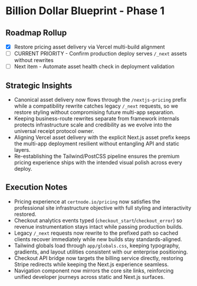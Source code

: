 # Billion Dollar Blueprint - Phase 1

## Roadmap Rollup
- [x] Restore pricing asset delivery via Vercel multi-build alignment
- [ ] CURRENT PRIORITY - Confirm production deploy serves `/_next` assets without rewrites
- [ ] Next item - Automate asset health check in deployment validation

## Strategic Insights
- Canonical asset delivery now flows through the `/nextjs-pricing` prefix while a compatibility rewrite catches legacy `/_next` requests, so we restore styling without compromising future multi-app separation.
- Keeping business-route rewrites separate from framework internals protects infrastructure scale and credibility as we evolve into the universal receipt protocol owner.
- Aligning Vercel asset delivery with the explicit Next.js asset prefix keeps the multi-app deployment resilient without entangling API and static layers.
- Re-establishing the Tailwind/PostCSS pipeline ensures the premium pricing experience ships with the intended visual polish across every deploy.

## Execution Notes
- Pricing experience at `certnode.io/pricing` now satisfies the professional site infrastructure objective with full styling and interactivity restored.
- Checkout analytics events typed (`checkout_start`/`checkout_error`) so revenue instrumentation stays intact while passing production builds.
- Legacy `/_next` requests now rewrite to the prefixed path so cached clients recover immediately while new builds stay standards-aligned.
- Tailwind globals load through `app/globals.css`, keeping typography, gradients, and layout utilities consistent with our enterprise positioning.
- Checkout API bridge now targets the billing service directly, restoring Stripe redirects while keeping the Next.js experience seamless.
- Navigation component now mirrors the core site links, reinforcing unified developer journeys across static and Next.js surfaces.
